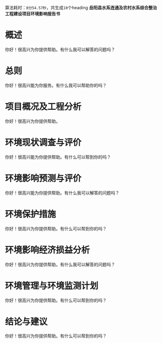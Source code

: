 算法耗时：`0分54.57秒`，共生成`10`个heading
**岳阳县水系连通及农村水系综合整治工程建设项目环境影响报告书**
# 概述
你好！很高兴为你提供帮助。有什么我可以解答的问题吗？
# 总则
你好！很高兴能为你服务。有什么我可以帮助你的吗？
# 项目概况及工程分析
你好！很高兴为你提供帮助。
# 环境现状调查与评价
你好！很高兴能为你提供帮助。有什么可以帮到你的吗？
# 环境影响预测与评价
你好！很高兴能为你提供帮助。有什么我可以解答的问题吗？
# 环境保护措施
你好！很高兴为你提供帮助。有什么可以帮到你的吗？
# 环境影响经济损益分析
你好！很高兴为你提供帮助。有什么我可以解答的问题吗？
# 环境管理与环境监测计划
你好！很高兴为你提供帮助。有什么可以帮到你的吗？
# 结论与建议
你好！很高兴为你提供帮助。有什么可以帮到你的吗？
